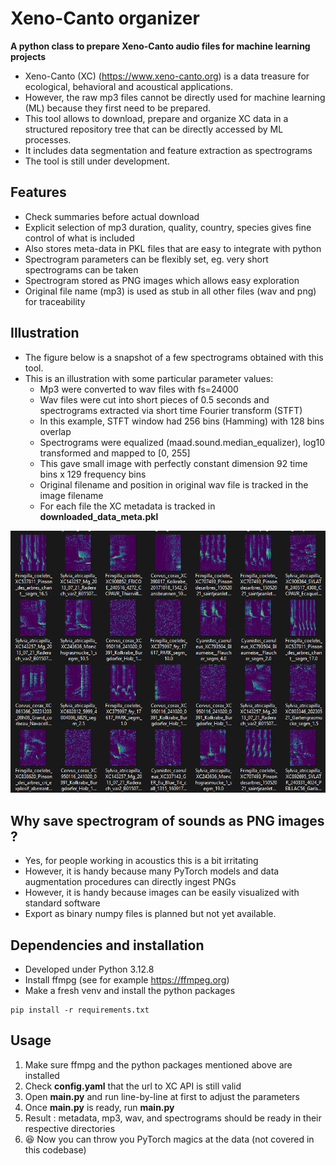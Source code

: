 # Xeno-Canto organizer
**A python class to prepare Xeno-Canto audio files for machine learning projects**

* Xeno-Canto (XC) (https://www.xeno-canto.org) is a data treasure for ecological, behavioral and acoustical applications. 
* However, the raw mp3 files cannot be directly used for machine learning (ML) because they first need to be prepared. 
* This tool allows to download, prepare and organize XC data in a structured repository tree that can be directly accessed by ML processes.
* It includes data segmentation and feature extraction as spectrograms
* The tool is still under development.

## Features
* Check summaries before actual download
* Explicit selection of mp3 duration, quality, country, species gives fine control of what is included
* Also stores meta-data in PKL files that are easy to integrate with python
* Spectrogram parameters can be flexibly set, eg. very short spectrograms can be taken
* Spectrogram stored as PNG images which allows easy exploration
* Original file name (mp3) is used as stub in all other files (wav and png) for traceability

## Illustration
* The figure below is a snapshot of a few spectrograms obtained with this tool.
* This is an illustration with some particular parameter values:
    * Mp3 were converted to wav files with fs=24000
    * Wav files were cut into short pieces of 0.5 seconds and spectrograms extracted via short time Fourier transform (STFT)
    * In this example, STFT window had 256 bins (Hamming) with 128 bins overlap
    * Spectrograms were equalized (maad.sound.median_equalizer), log10 transformed and mapped to [0, 255]
    * This gave small image with perfectly constant dimension 92 time bins x 129 frequency bins
    * Original filename and position in original wav file is tracked in the image filename
    * For each file the XC metadata is tracked in **downloaded_data_meta.pkl**

![](./images/spectros_01.png)  

## Why save spectrogram of sounds as PNG images ?
* Yes, for people working in acoustics this is a bit irritating
* However, it is handy because many PyTorch models and data augmentation procedures can directly ingest PNGs
* However, it is handy because images can be easily visualized with standard software
* Export as binary numpy files is planned but not yet available.


## Dependencies and installation
* Developed under Python 3.12.8
* Install ffmpg (see for example https://ffmpeg.org)
* Make a fresh venv and install the python packages 
```
pip install -r requirements.txt
```

## Usage
1. Make sure ffmpg and the python packages mentioned above are installed 
2. Check **config.yaml** that the url to XC API is still valid
3. Open **main.py** and run line-by-line at first to adjust the parameters
4. Once **main.py** is ready, run **main.py**
5. Result : metadata, mp3, wav, and spectrograms should be ready in their respective directories
6. :satisfied: Now you can throw you PyTorch magics at the data (not covered in this codebase) 


















